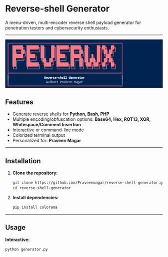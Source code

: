 # Reverse-shell Generator

A menu-driven, multi-encoder reverse shell payload generator for penetration testers and cybersecurity enthusiasts.

---

<p align="center">
  <img src="images/reverse.png" alt="Reverse Shell Generator Banner" width="600"/>
</p>


## Features

- Generate reverse shells for **Python, Bash, PHP**
- Multiple encoding/obfuscation options: **Base64, Hex, ROT13, XOR, Whitespace/Comment Insertion**
- Interactive or command-line mode
- Colorized terminal output
- Personalized for: **Praveen Magar**

---

## Installation

1. **Clone the repository:**
    ```bash
    git clone https://github.com/Praveenmagar/reverse-shell-generator.git
    cd reverse-shell-generator
    ```

2. **Install dependencies:**
    ```bash
    pip install colorama
    ```

---

## Usage

**Interactive:**
```bash
python generator.py
